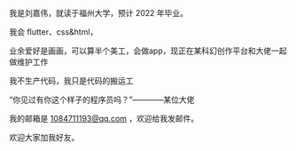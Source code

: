我是刘嘉伟，就读于福州大学，预计 2022 年毕业。

我会 flutter、css&html，

业余爱好是画画，可以算半个美工，会做app，现正在某科幻创作平台和大佬一起做维护工作

我不生产代码，我只是代码的搬运工

“你见过有你这个样子的程序员吗？”————某位大佬

我的邮箱是 1084711193@qq.com ，欢迎给我发邮件。

欢迎大家加我好友。
